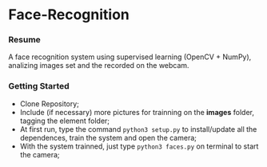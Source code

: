 # Face-Recognition
### Resume
A face recognition system using supervised learning (OpenCV + NumPy), analizing images set and the recorded on the webcam. 
### Getting Started
  - Clone Repository;
  - Include (if necessary) more pictures for trainning on the **images** folder, tagging the element folder;
  - At first run, type the command `python3 setup.py` to install/update all the dependences, train the system and open the camera;
  - With the system trainned, just type `python3 faces.py` on terminal to start the camera;
